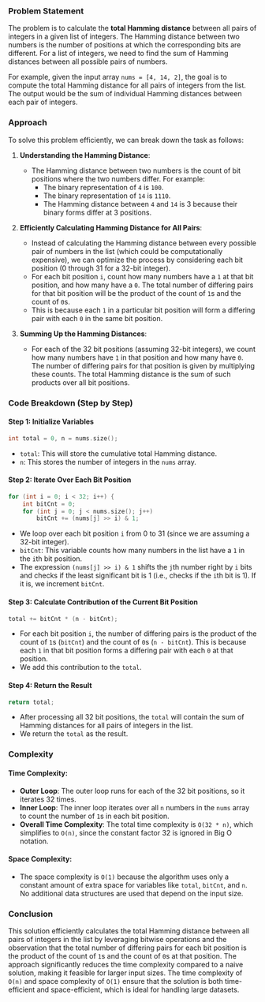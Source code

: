 ### Problem Statement

The problem is to calculate the **total Hamming distance** between all pairs of integers in a given list of integers. The Hamming distance between two numbers is the number of positions at which the corresponding bits are different. For a list of integers, we need to find the sum of Hamming distances between all possible pairs of numbers.

For example, given the input array `nums = [4, 14, 2]`, the goal is to compute the total Hamming distance for all pairs of integers from the list. The output would be the sum of individual Hamming distances between each pair of integers.

### Approach

To solve this problem efficiently, we can break down the task as follows:

1. **Understanding the Hamming Distance**:
   - The Hamming distance between two numbers is the count of bit positions where the two numbers differ. For example:
     - The binary representation of `4` is `100`.
     - The binary representation of `14` is `1110`.
     - The Hamming distance between `4` and `14` is 3 because their binary forms differ at 3 positions.

2. **Efficiently Calculating Hamming Distance for All Pairs**:
   - Instead of calculating the Hamming distance between every possible pair of numbers in the list (which could be computationally expensive), we can optimize the process by considering each bit position (0 through 31 for a 32-bit integer).
   - For each bit position `i`, count how many numbers have a `1` at that bit position, and how many have a `0`. The total number of differing pairs for that bit position will be the product of the count of `1`s and the count of `0`s.
   - This is because each `1` in a particular bit position will form a differing pair with each `0` in the same bit position.

3. **Summing Up the Hamming Distances**:
   - For each of the 32 bit positions (assuming 32-bit integers), we count how many numbers have `1` in that position and how many have `0`. The number of differing pairs for that position is given by multiplying these counts. The total Hamming distance is the sum of such products over all bit positions.

### Code Breakdown (Step by Step)

#### Step 1: Initialize Variables

```cpp
int total = 0, n = nums.size();
```

- `total`: This will store the cumulative total Hamming distance.
- `n`: This stores the number of integers in the `nums` array.

#### Step 2: Iterate Over Each Bit Position

```cpp
for (int i = 0; i < 32; i++) {
    int bitCnt = 0;
    for (int j = 0; j < nums.size(); j++)
        bitCnt += (nums[j] >> i) & 1;
```

- We loop over each bit position `i` from 0 to 31 (since we are assuming a 32-bit integer).
- `bitCnt`: This variable counts how many numbers in the list have a `1` in the `i`th bit position.
- The expression `(nums[j] >> i) & 1` shifts the `j`th number right by `i` bits and checks if the least significant bit is 1 (i.e., checks if the `i`th bit is 1). If it is, we increment `bitCnt`.

#### Step 3: Calculate Contribution of the Current Bit Position

```cpp
total += bitCnt * (n - bitCnt);
```

- For each bit position `i`, the number of differing pairs is the product of the count of `1`s (`bitCnt`) and the count of `0`s (`n - bitCnt`). This is because each `1` in that bit position forms a differing pair with each `0` at that position.
- We add this contribution to the `total`.

#### Step 4: Return the Result

```cpp
return total;
```

- After processing all 32 bit positions, the `total` will contain the sum of Hamming distances for all pairs of integers in the list.
- We return the `total` as the result.

### Complexity

#### Time Complexity:

- **Outer Loop**: The outer loop runs for each of the 32 bit positions, so it iterates 32 times.
- **Inner Loop**: The inner loop iterates over all `n` numbers in the `nums` array to count the number of `1`s in each bit position.
- **Overall Time Complexity**: The total time complexity is `O(32 * n)`, which simplifies to `O(n)`, since the constant factor 32 is ignored in Big O notation.

#### Space Complexity:

- The space complexity is `O(1)` because the algorithm uses only a constant amount of extra space for variables like `total`, `bitCnt`, and `n`. No additional data structures are used that depend on the input size.

### Conclusion

This solution efficiently calculates the total Hamming distance between all pairs of integers in the list by leveraging bitwise operations and the observation that the total number of differing pairs for each bit position is the product of the count of `1`s and the count of `0`s at that position. The approach significantly reduces the time complexity compared to a naive solution, making it feasible for larger input sizes. The time complexity of `O(n)` and space complexity of `O(1)` ensure that the solution is both time-efficient and space-efficient, which is ideal for handling large datasets.